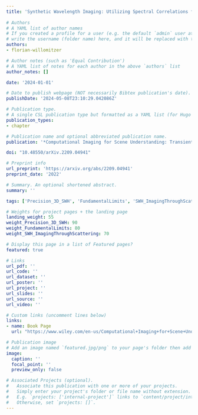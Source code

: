 ```yaml
---
title: 'Synthetic Wavelength Imaging: Utilizing Spectral Correlations for High-Precision Time-of-Flight Sensing'
  
# Authors
# A YAML list of author names
# If you created a profile for a user (e.g. the default `admin` user at `content/authors/admin/`), 
# write the username (folder name) here, and it will be replaced with their full name and linked to their profile.
authors:
- florian-willomitzer

# Author notes (such as 'Equal Contribution')
# A YAML list of notes for each author in the above `authors` list
author_notes: []

date: '2024-01-01'

# Date to publish webpage (NOT necessarily Bibtex publication's date).
publishDate: '2024-05-08T23:10:29.042086Z'

# Publication type.
# A single CSL publication type but formatted as a YAML list (for Hugo requirements).
publication_types:
- chapter

# Publication name and optional abbreviated publication name.
publication: '*Computational Imaging for Scene Understanding: Transient, Spectral, and Polarimetric Analysis*'

doi: "10.48550/arXiv.2209.04941"

# Preprint info
url_preprint: 'https://arxiv.org/abs/2209.04941'
preprint_date: '2022'

# Summary. An optional shortened abstract.
summary: ''

tags: ['Precision_3D_SWH', 'FundamentalLimits', 'SWH_ImagingThroughScattering']

# Weights for project pages + the landing page
landing_weight: 55
weight_Precision_3D_SWH: 90
weight_FundamentalLimits: 80
weight_SWH_ImagingThroughScattering: 70

# Display this page in a list of Featured pages?
featured: true

# Links
url_pdf: ''
url_code: ''
url_dataset: ''
url_poster: ''
url_project: ''
url_slides: ''
url_source: ''
url_video: ''

# Custom links (uncomment lines below)
links:
- name: Book Page
  url: "https://www.wiley.com/en-us/Computational+Imaging+for+Scene+Understanding%3A+Transient%2C+Spectral%2C+and+Polarimetric+Analysis-p-9781394284429"

# Publication image
# Add an image named `featured.jpg/png` to your page's folder then add a caption below.
image:
  caption: ''
  focal_point: ''
  preview_only: false

# Associated Projects (optional).
#   Associate this publication with one or more of your projects.
#   Simply enter your project's folder or file name without extension.
#   E.g. `projects: ['internal-project']` links to `content/project/internal-project/index.md`.
#   Otherwise, set `projects: []`.
---
```

